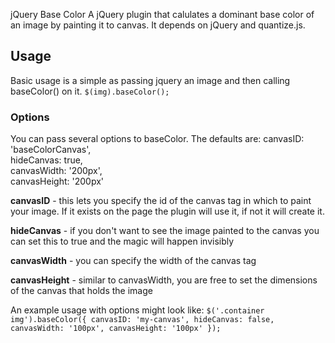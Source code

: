 jQuery Base Color
A jQuery plugin that calulates a dominant base color of an image by painting it to canvas. It depends on jQuery and quantize.js.

## Usage
Basic usage is a simple as passing jquery an image and then calling baseColor() on it.
`$(img).baseColor();`

### Options
You can pass several options to baseColor. The defaults are:
canvasID: 'baseColorCanvas',  
hideCanvas: true,  
canvasWidth: '200px',  
canvasHeight: '200px'  

**canvasID** - this lets you specify the id of the canvas tag in which to paint your image. If it exists on the page the plugin will use it, if not it will create it.

**hideCanvas** - if you don't want to see the image painted to the canvas you can set this to true and the magic will happen invisibly 

**canvasWidth** - you can specify the width of the canvas tag

**canvasHeight** - similar to canvasWidth, you are free to set the dimensions of the canvas that holds the image

An example usage with options might look like:
`$('.container img').baseColor({
  canvasID: 'my-canvas',
  hideCanvas: false,
  canvasWidth: '100px',
  canvasHeight: '100px'
});`